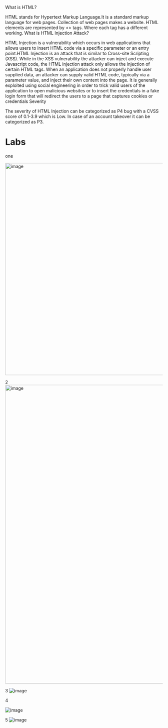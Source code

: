 What is HTML?

HTML stands for Hypertext Markup Language.It is a standard markup language for web pages. Collection of web pages makes a website. HTML elements are represented by <> tags. Where each tag has a different working.
What is HTML Injection Attack?

HTML Injection is a vulnerability which occurs in web applications that allows users to insert HTML code via a specific parameter or an entry point.HTML Injection is an attack that is similar to Cross-site Scripting (XSS). While in the XSS vulnerability the attacker can inject and execute Javascript code, the HTML injection attack only allows the injection of certain HTML tags. When an application does not properly handle user supplied data, an attacker can supply valid HTML code, typically via a parameter value, and inject their own content into the page. It is generally exploited using social engineering in order to trick valid users of the application to open malicious websites or to insert the credentials in a fake login form that will redirect the users to a page that captures cookies or credentials
Severity

The severity of HTML Injection can be categorized as P4 bug with a CVSS score of 0.1-3.9 which is Low. In case of an account takeover it can be categorized as P3.

<h1> Labs </h1

one 

<img width="676" alt="image" src="https://github.com/neostardustdr/hacktify/assets/121484808/9344d760-1d23-401e-bed3-5ee53790f4be">


2
<img width="952" alt="image" src="https://github.com/neostardustdr/hacktify/assets/121484808/4d9a4ba2-7179-4a16-8ba3-8b104b81e5c8">


3 
![image](https://github.com/neostardustdr/hacktify/assets/121484808/375803ca-5dfe-4582-8d4b-800ce07303ef)

4

![image](https://github.com/neostardustdr/hacktify/assets/121484808/f52e17c2-85bd-41f3-bc2b-7c29b73023d1)

5
![image](https://github.com/neostardustdr/hacktify/assets/121484808/18c7460c-5a71-4925-be90-b1dbd98b0ed3)





